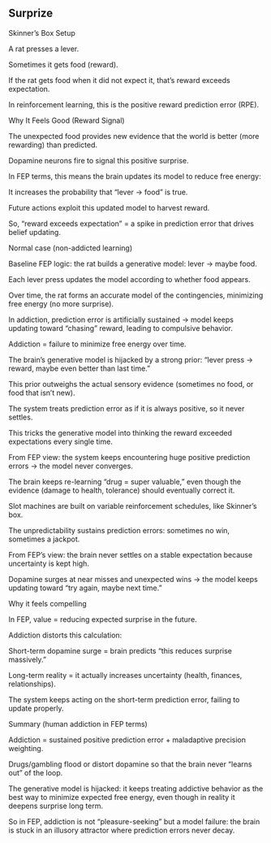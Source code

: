 ## Surprize

Skinner’s Box Setup

A rat presses a lever.

Sometimes it gets food (reward).

If the rat gets food when it did not expect it, that’s reward exceeds expectation.

In reinforcement learning, this is the positive reward prediction error (RPE).

Why It Feels Good (Reward Signal)

The unexpected food provides new evidence that the world is better (more rewarding) than predicted.

Dopamine neurons fire to signal this positive surprise.

In FEP terms, this means the brain updates its model to reduce free energy:

It increases the probability that “lever → food” is true.

Future actions exploit this updated model to harvest reward.

So, “reward exceeds expectation” = a spike in prediction error that drives belief updating.

Normal case (non-addicted learning)

Baseline FEP logic: the rat builds a generative model:
lever → maybe food.

Each lever press updates the model according to whether food appears.

Over time, the rat forms an accurate model of the contingencies, minimizing free energy (no more surprise).

In addiction, prediction error is artificially sustained → model keeps updating toward “chasing” reward, leading to compulsive behavior.

Addiction = failure to minimize free energy over time.

The brain’s generative model is hijacked by a strong prior: “lever press → reward, maybe even better than last time.”

This prior outweighs the actual sensory evidence (sometimes no food, or food that isn’t new).

The system treats prediction error as if it is always positive, so it never settles.

This tricks the generative model into thinking the reward exceeded expectations every single time.

From FEP view: the system keeps encountering huge positive prediction errors → the model never converges.

The brain keeps re-learning “drug = super valuable,” even though the evidence (damage to health, tolerance) should eventually correct it.

Slot machines are built on variable reinforcement schedules, like Skinner’s box.

The unpredictability sustains prediction errors: sometimes no win, sometimes a jackpot.

From FEP’s view: the brain never settles on a stable expectation because uncertainty is kept high.

Dopamine surges at near misses and unexpected wins → the model keeps updating toward “try again, maybe next time.”

Why it feels compelling

In FEP, value = reducing expected surprise in the future.

Addiction distorts this calculation:

Short-term dopamine surge = brain predicts “this reduces surprise massively.”

Long-term reality = it actually increases uncertainty (health, finances, relationships).

The system keeps acting on the short-term prediction error, failing to update properly.

Summary (human addiction in FEP terms)

Addiction = sustained positive prediction error + maladaptive precision weighting.

Drugs/gambling flood or distort dopamine so that the brain never “learns out” of the loop.

The generative model is hijacked: it keeps treating addictive behavior as the best way to minimize expected free energy, even though in reality it deepens surprise long term.

So in FEP, addiction is not “pleasure-seeking” but a model failure: the brain is stuck in an illusory attractor where prediction errors never decay.